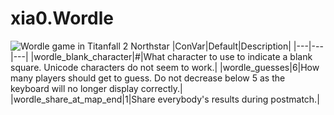 # xia0.Wordle
![Wordle game in Titanfall 2 Northstar](https://i.imgur.com/sWzxxy0.png)
|ConVar|Default|Description|
|---|---|---|
|wordle_blank_character|#|What character to use to indicate a blank square. Unicode characters do not seem to work.|
|wordle_guesses|6|How many players should get to guess. Do not decrease below 5 as the keyboard will no longer display correctly.|
|wordle_share_at_map_end|1|Share everybody's results during postmatch.|
